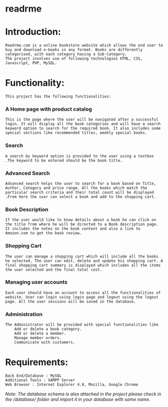 # readrme
 
# Introduction:
    Readrme.com is a online bookstore website which allows the end user to buy and download e-books in any format. Books are differently categorised, with each category having a Sub-Category.
    The project involves use of following technologies HTML, CSS, Javascript, PHP, MySQL.

# Functionality:
    This project has the following functionalities: 
### A Home page with product catalog
    This is the page where the user will be navigated after a successful login. It will display all the book categories and will have a search keyword option to search for the required book. It also includes some special sections like recommended titles, weekly special books. 
### Search 
    A search by keyword option is provided to the user using a textbox .The keyword to be entered should be the book title. 
### Advanced Search 
    Advanced search helps the user to search for a book based on Title, Author, Category and price range. All the books which match the particular search criteria and their total count will be displayed .From here the user can select a book and add to the shopping cart. 
### Book Description 
    If the user would like to know details about a book he can click on the title from where he will be directed to a Book description page. It includes the notes on the book content and also a link to Amazon.com to get the book review. 
### Shopping Cart 
    The user can manage a shopping cart which will include all the books he selected. The user can edit, delete and update his shopping cart. A final shopping cart summary is displayed which includes all the items the user selected and the final total cost.
### Managing user accounts 
    Each user should have an account to access all the functionalities of website. User can login using login page and logout using the logout page. All the user sessions will be saved in the database. 
### Administration 
    The Administrator will be provided with special functionalities like 
        Add or delete a book category.
        Add or delete a member.
        Manage member orders. 
        Communicate with customers.

# Requirements:
    Back End/Database : MySQL
    Additional Tools : XAMPP Server
    Web Browser : Internet Explorer 4.0, Mozilla, Google Chrome 
    
*Note: The database schema is also attached in the project please check in the /database/ folder and import it in your database with same name.*

